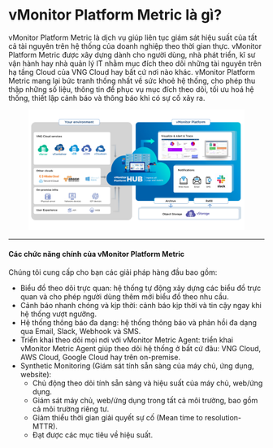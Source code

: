 # vMonitor Platform Metric là gì?

vMonitor Platform Metric là dịch vụ giúp liên tục giám sát hiệu suất của tất cả tài nguyên trên hệ thống của doanh nghiệp theo thời gian thực. vMonitor Platform Metric được xây dựng dành cho người dùng, nhà phát triển, kĩ sư vận hành hay nhà quản lý IT nhằm mục đích theo dõi những tài nguyên trên hạ tầng Cloud của VNG Cloud hay bất cứ nơi nào khác. vMonitor Platform Metric mang lại bức tranh thống nhất về sức khoẻ hệ thống, cho phép thu thập những số liệu, thông tin để phục vụ mục đích theo dõi, tối ưu hoá hệ thống, thiết lập cảnh báo và thông báo khi có sự cố xảy ra.

<figure><img src="../../../.gitbook/assets/image (24).png" alt=""><figcaption></figcaption></figure>

***

#### Các chức năng chính của vMonitor Platform Metric <a href="#vmonitorplatformmetriclagi-cacchucnangchinhcuavmonitorplatformmetric" id="vmonitorplatformmetriclagi-cacchucnangchinhcuavmonitorplatformmetric"></a>

Chúng tôi cung cấp cho bạn các giải pháp hàng đầu bao gồm:

* Biểu đồ theo dõi trực quan: hệ thống tự động xây dựng các biểu đồ trực quan và cho phép người dùng thêm mới biểu đồ theo nhu cầu.
* Cảnh báo nhanh chóng và kịp thời: cảnh báo kịp thời và tin cậy ngay khi hệ thống vượt ngưỡng.
* Hệ thống thông báo đa dạng: hệ thống thông báo và phản hồi đa dạng qua Email, Slack, Webhook và SMS.
* Triển khai theo dõi mọi nơi với vMonitor Metric Agent: triển khai vMonitor Metric Agent giúp theo dõi hệ thống ở bất cứ đâu: VNG Cloud, AWS Cloud, Google Cloud hay trên on-premise.
* Synthetic Monitoring (Giám sát tính sẵn sàng của máy chủ, ứng dụng, website):&#x20;
  * Chủ động theo dõi tính sẵn sàng và hiệu suất của máy chủ, web/ứng dụng.
  * Giám sát máy chủ, web/ứng dụng trong tất cả môi trường, bao gồm cả môi trường riêng tư.
  * Giảm thiểu thời gian giải quyết sự cố (Mean time to resolution-MTTR).
  * Đạt được các mục tiêu về hiệu suất.
